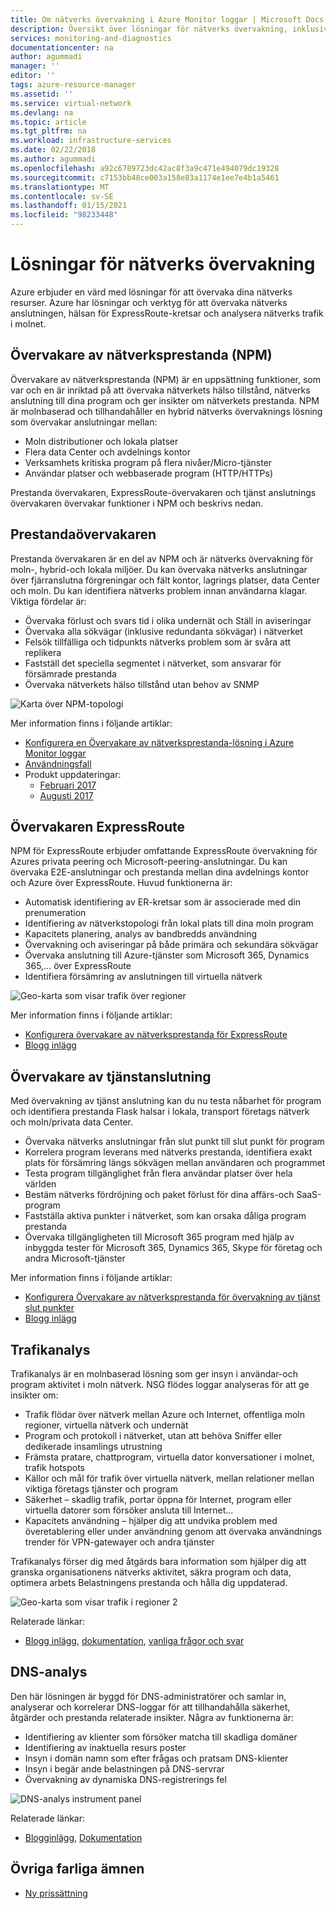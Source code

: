 ```yaml
---
title: Om nätverks övervakning i Azure Monitor loggar | Microsoft Docs
description: Översikt över lösningar för nätverks övervakning, inklusive NPM, för att hantera nätverk i molnet, lokalt och i hybrid miljöer.
services: monitoring-and-diagnostics
documentationcenter: na
author: agummadi
manager: ''
editor: ''
tags: azure-resource-manager
ms.assetid: ''
ms.service: virtual-network
ms.devlang: na
ms.topic: article
ms.tgt_pltfrm: na
ms.workload: infrastructure-services
ms.date: 02/22/2018
ms.author: agummadi
ms.openlocfilehash: a92c6789723dc42ac8f3a9c471e494079dc19328
ms.sourcegitcommit: c7153bb48ce003a158e83a1174e1ee7e4b1a5461
ms.translationtype: MT
ms.contentlocale: sv-SE
ms.lasthandoff: 01/15/2021
ms.locfileid: "98233448"
---
```

# <a name="network-monitoring-solutions"></a>Lösningar för nätverks övervakning 

Azure erbjuder en värd med lösningar för att övervaka dina nätverks resurser. Azure har lösningar och verktyg för att övervaka nätverks anslutningen, hälsan för ExpressRoute-kretsar och analysera nätverks trafik i molnet.

## <a name="network-performance-monitor-npm"></a>Övervakare av nätverksprestanda (NPM)

Övervakare av nätverksprestanda (NPM) är en uppsättning funktioner, som var och en är inriktad på att övervaka nätverkets hälso tillstånd, nätverks anslutning till dina program och ger insikter om nätverkets prestanda. NPM är molnbaserad och tillhandahåller en hybrid nätverks övervaknings lösning som övervakar anslutningar mellan:
 
* Moln distributioner och lokala platser
* Flera data Center och avdelnings kontor
* Verksamhets kritiska program på flera nivåer/Micro-tjänster
* Användar platser och webbaserade program (HTTP/HTTPs) 

Prestanda övervakaren, ExpressRoute-övervakaren och tjänst anslutnings övervakaren övervakar funktioner i NPM och beskrivs nedan.

## <a name="performance-monitor"></a>Prestandaövervakaren

Prestanda övervakaren är en del av NPM och är nätverks övervakning för moln-, hybrid-och lokala miljöer. Du kan övervaka nätverks anslutningar över fjärranslutna förgreningar och fält kontor, lagrings platser, data Center och moln. Du kan identifiera nätverks problem innan användarna klagar. Viktiga fördelar är:

* Övervaka förlust och svars tid i olika undernät och Ställ in aviseringar
* Övervaka alla sökvägar (inklusive redundanta sökvägar) i nätverket
* Felsök tillfälliga och tidpunkts nätverks problem som är svåra att replikera
* Fastställ det speciella segmentet i nätverket, som ansvarar för försämrade prestanda
* Övervaka nätverkets hälso tillstånd utan behov av SNMP

![Karta över NPM-topologi](./media/network-monitoring-overview/npm-topology-map.png) 

Mer information finns i följande artiklar:

* [Konfigurera en Övervakare av nätverksprestanda-lösning i Azure Monitor loggar](../azure-monitor/insights/network-performance-monitor.md) 
* [Användningsfall](/archive/blogs/msoms/monitor-on-premises-cloud-iaas-and-hybrid-networks-using-oms-network-performance-monitor)
* Produkt uppdateringar:
  * [Februari 2017](/archive/blogs/msoms/oms-network-performance-monitor-is-now-generally-available)
  * [Augusti 2017](/archive/blogs/msoms/improvements-to-oms-network-performance-monitor)

## <a name="expressroute-monitor"></a>Övervakaren ExpressRoute

NPM för ExpressRoute erbjuder omfattande ExpressRoute övervakning för Azures privata peering och Microsoft-peering-anslutningar. Du kan övervaka E2E-anslutningar och prestanda mellan dina avdelnings kontor och Azure över ExpressRoute. Huvud funktionerna är:

* Automatisk identifiering av ER-kretsar som är associerade med din prenumeration
* Identifiering av nätverkstopologi från lokal plats till dina moln program
* Kapacitets planering, analys av bandbredds användning
* Övervakning och aviseringar på både primära och sekundära sökvägar
* Övervaka anslutning till Azure-tjänster som Microsoft 365, Dynamics 365,... över ExpressRoute
* Identifiera försämring av anslutningen till virtuella nätverk

![Geo-karta som visar trafik över regioner](./media/network-monitoring-overview/expressroute-topology-map.png) 

Mer information finns i följande artiklar:

* [Konfigurera övervakare av nätverksprestanda för ExpressRoute](../expressroute/how-to-npm.md)
* [Blogg inlägg](https://aka.ms/NPMExRmonitorGA)

## <a name="service-connectivity-monitor"></a>Övervakare av tjänstanslutning

Med övervakning av tjänst anslutning kan du nu testa nåbarhet för program och identifiera prestanda Flask halsar i lokala, transport företags nätverk och moln/privata data Center.

* Övervaka nätverks anslutningar från slut punkt till slut punkt för program
* Korrelera program leverans med nätverks prestanda, identifiera exakt plats för försämring längs sökvägen mellan användaren och programmet
* Testa program tillgänglighet från flera användar platser över hela världen
* Bestäm nätverks fördröjning och paket förlust för dina affärs-och SaaS-program
* Fastställa aktiva punkter i nätverket, som kan orsaka dåliga program prestanda
* Övervaka tillgängligheten till Microsoft 365 program med hjälp av inbyggda tester för Microsoft 365, Dynamics 365, Skype för företag och andra Microsoft-tjänster

Mer information finns i följande artiklar:

* [Konfigurera Övervakare av nätverksprestanda för övervakning av tjänst slut punkter](../azure-monitor/insights/network-performance-monitor-service-connectivity.md#configuration)
* [Blogg inlägg](https://aka.ms/svcendptmonitor)

## <a name="traffic-analytics"></a>Trafikanalys
Trafikanalys är en molnbaserad lösning som ger insyn i användar-och program aktivitet i moln nätverk. NSG flödes loggar analyseras för att ge insikter om:

* Trafik flödar över nätverk mellan Azure och Internet, offentliga moln regioner, virtuella nätverk och undernät
* Program och protokoll i nätverket, utan att behöva Sniffer eller dedikerade insamlings utrustning
* Främsta pratare, chattprogram, virtuella dator konversationer i molnet, trafik hotspots
* Källor och mål för trafik över virtuella nätverk, mellan relationer mellan viktiga företags tjänster och program
* Säkerhet – skadlig trafik, portar öppna för Internet, program eller virtuella datorer som försöker ansluta till Internet...
* Kapacitets användning – hjälper dig att undvika problem med överetablering eller under användning genom att övervaka användnings trender för VPN-gatewayer och andra tjänster

Trafikanalys förser dig med åtgärds bara information som hjälper dig att granska organisationens nätverks aktivitet, säkra program och data, optimera arbets Belastningens prestanda och hålla dig uppdaterad.

![Geo-karta som visar trafik i regioner 2](../network-watcher/media/traffic-analytics/geo-map-view-showcasing-traffic-distribution-to-countries-and-continents.png) 

Relaterade länkar:
* [Blogg inlägg](https://aka.ms/trafficanalytics), [dokumentation](../network-watcher/traffic-analytics.md), [vanliga frågor och svar](../network-watcher/traffic-analytics-faq.md)

## <a name="dns-analytics"></a>DNS-analys
Den här lösningen är byggd för DNS-administratörer och samlar in, analyserar och korrelerar DNS-loggar för att tillhandahålla säkerhet, åtgärder och prestanda relaterade insikter.  Några av funktionerna är:

* Identifiering av klienter som försöker matcha till skadliga domäner
* Identifiering av inaktuella resurs poster
* Insyn i domän namn som efter frågas och pratsam DNS-klienter
* Insyn i begär ande belastningen på DNS-servrar
* Övervakning av dynamiska DNS-registrerings fel

![DNS-analys instrument panel](./media/network-monitoring-overview/dns-analytics-overview.png) 

Relaterade länkar:
* [Blogginlägg](/archive/blogs/msoms/introducing-oms-dns-analytics), [Dokumentation](../azure-monitor/insights/dns-analytics.md)

## <a name="miscellaneous"></a>Övriga farliga ämnen

* [Ny prissättning](../azure-monitor/insights/network-performance-monitor-pricing-faq.md)